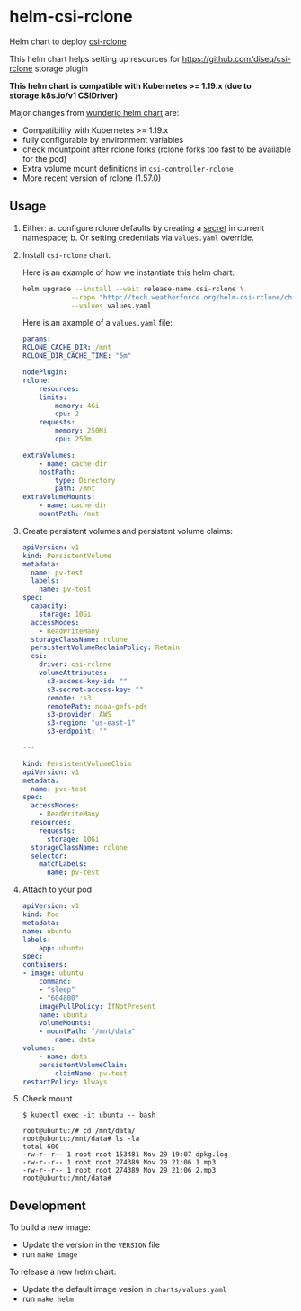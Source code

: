 # helm-csi-rclone

Helm chart to deploy [csi-rclone](https://github.com/diseq/csi-rclone)

This helm chart helps setting up resources for https://github.com/diseq/csi-rclone storage plugin

**This helm chart is compatible with Kubernetes >= 1.19.x (due to storage.k8s.io/v1 CSIDriver)**

Major changes from [wunderio helm chart](https://github.com/wunderio/charts/tree/master/csi-rclone) are:

* Compatibility with Kubernetes >= 1.19.x
* fully configurable by environment variables
* check mountpoint after rclone forks (rclone forks too fast to be available for the pod)
* Extra volume mount definitions in `csi-controller-rclone`
* More recent version of rclone (1.57.0)

## Usage

1. Either:
    a. configure rclone defaults by creating a [secret](https://github.com/wunderio/csi-rclone/blob/master/example/kubernetes/rclone-secret-example.yaml) in current namespace; 
    b. Or setting credentials via `values.yaml` override.

2. Install `csi-rclone` chart.

    Here is an example of how we instantiate this helm chart: 

    ```bash
    helm upgrade --install --wait release-name csi-rclone \
                --repo "http://tech.weatherforce.org/helm-csi-rclone/charts" \
                --values values.yaml            
    ```

    Here is an axample of a `values.yaml` file:

    ```yaml
    params:
    RCLONE_CACHE_DIR: /mnt
    RCLONE_DIR_CACHE_TIME: "5m"

    nodePlugin:
    rclone:
        resources:
        limits:
            memory: 4Gi
            cpu: 2
        requests:
            memory: 250Mi
            cpu: 250m

    extraVolumes:
        - name: cache-dir
        hostPath:
            type: Directory
            path: /mnt
    extraVolumeMounts:
        - name: cache-dir
        mountPath: /mnt
    ```

3. Create persistent volumes and persistent volume claims:

    ```yaml
    apiVersion: v1
    kind: PersistentVolume
    metadata:
      name: pv-test
      labels:
        name: pv-test
    spec:
      capacity:
        storage: 10Gi
      accessModes:
        - ReadWriteMany
      storageClassName: rclone
      persistentVolumeReclaimPolicy: Retain
      csi:
        driver: csi-rclone
        volumeAttributes:
          s3-access-key-id: ""
          s3-secret-access-key: ""
          remote: :s3
          remotePath: noaa-gefs-pds
          s3-provider: AWS
          s3-region: "us-east-1"
          s3-endpoint: ""

    ---

    kind: PersistentVolumeClaim
    apiVersion: v1
    metadata:
      name: pvc-test
    spec:
      accessModes:
        - ReadWriteMany
      resources:
        requests:
          storage: 10Gi
      storageClassName: rclone
      selector:
        matchLabels:
          name: pv-test
    ```

4. Attach to your pod
    ```yaml
    apiVersion: v1
    kind: Pod
    metadata:
    name: ubuntu
    labels:
        app: ubuntu
    spec:
    containers:
    - image: ubuntu
        command:
        - "sleep"
        - "604800"
        imagePullPolicy: IfNotPresent
        name: ubuntu
        volumeMounts:
        - mountPath: "/mnt/data"
            name: data
    volumes:
        - name: data
        persistentVolumeClaim:
            claimName: pv-test
    restartPolicy: Always
    ```

5. Check mount
    ```shell
    $ kubectl exec -it ubuntu -- bash

    root@ubuntu:/# cd /mnt/data/
    root@ubuntu:/mnt/data# ls -la
    total 686
    -rw-r--r-- 1 root root 153481 Nov 29 19:07 dpkg.log
    -rw-r--r-- 1 root root 274389 Nov 29 21:06 1.mp3
    -rw-r--r-- 1 root root 274389 Nov 29 21:06 2.mp3
    root@ubuntu:/mnt/data#
    ```


## Development

To build a new image: 

* Update the version in the `VERSION` file
* run `make image`

To release a new helm chart:

* Update the default image vesion in `charts/values.yaml`
* run `make helm`
